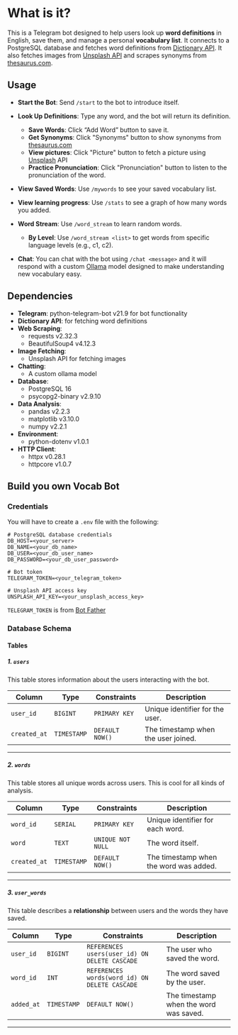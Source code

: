 # What is it?

This is a Telegram bot designed to help users look up **word definitions** in English, save them, and manage a personal **vocabulary list**. It connects to a PostgreSQL database and fetches word definitions from [Dictionary API](https://dictionaryapi.dev/). It also fetches images from [Unsplash API](https://unsplash.com) and scrapes synonyms from [thesaurus.com](https://thesaurus.com).

## Usage

- **Start the Bot**: Send `/start` to the bot to introduce itself.

- **Look Up Definitions**: Type any word, and the bot will return its definition.
  - **Save Words**: Click “Add Word” button to save it.
  - **Get Synonyms**: Click "Synonyms" button to show synonyms from [thesaurus.com](https://thesaurus.com)
  - **View pictures**: Click "Picture" button to fetch a picture using [Unsplash](https://unsplash.com) API
  - **Practice Pronunciation**: Click "Pronunciation" button to listen to the pronunciation of the word.

- **View Saved Words**: Use `/mywords` to see your saved vocabulary list.

- **View learning progress**: Use `/stats` to see a graph of how many words you added.

- **Word Stream**: Use `/word_stream` to learn random words.
  - **By Level**: Use `/word_stream <list>` to get words from specific language levels (e.g., c1, c2).

- **Chat**: You can chat with the bot using `/chat <message>` and it will respond with a custom [Ollama](https://ollama.com) model designed to make understanding new vocabulary easy.

## Dependencies

- **Telegram**: python-telegram-bot v21.9 for bot functionality
- **Dictionary API**: for fetching word definitions
- **Web Scraping**:
  - requests v2.32.3
  - BeautifulSoup4 v4.12.3
- **Image Fetching**:
  - Unsplash API for fetching images
- **Chatting**:
  - A custom ollama model
- **Database**:
  - PostgreSQL 16
  - psycopg2-binary v2.9.10
- **Data Analysis**:
  - pandas v2.2.3
  - matplotlib v3.10.0
  - numpy v2.2.1
- **Environment**:
  - python-dotenv v1.0.1
- **HTTP Client**:
  - httpx v0.28.1
  - httpcore v1.0.7

## Build you own Vocab Bot

### Credentials

You will have to create a `.env` file with the following:

```env
# PostgreSQL database credentials
DB_HOST=<your_server>
DB_NAME=<your_db_name>
DB_USER=<your_db_user_name>
DB_PASSWORD=<your_db_user_password>

# Bot token
TELEGRAM_TOKEN=<your_telegram_token>

# Unsplash API access key
UNSPLASH_API_KEY=<your_unsplash_access_key>
```

`TELEGRAM_TOKEN` is from [Bot Father](https://t.me/BotFather)

### Database Schema

#### Tables

##### 1. `users`

This table stores information about the users interacting with the bot.

| Column       | Type        | Constraints     | Description                         |
| ------------ | ----------- | --------------- | ----------------------------------- |
| `user_id`    | `BIGINT`    | `PRIMARY KEY`   | Unique identifier for the user.     |
| `created_at` | `TIMESTAMP` | `DEFAULT NOW()` | The timestamp when the user joined. |

---

##### 2. `words`

This table stores all unique words across users. This is cool for all kinds of analysis.

| Column       | Type        | Constraints       | Description                            |
| ------------ | ----------- | ----------------- | -------------------------------------- |
| `word_id`    | `SERIAL`    | `PRIMARY KEY`     | Unique identifier for each word.       |
| `word`       | `TEXT`      | `UNIQUE NOT NULL` | The word itself.                       |
| `created_at` | `TIMESTAMP` | `DEFAULT NOW()`   | The timestamp when the word was added. |

---

##### 3. `user_words`

This table describes a **relationship** between users and the words they have saved.

| Column     | Type        | Constraints                                   | Description                            |
| ---------- | ----------- | --------------------------------------------- | -------------------------------------- |
| `user_id`  | `BIGINT`    | `REFERENCES users(user_id) ON DELETE CASCADE` | The user who saved the word.           |
| `word_id`  | `INT`       | `REFERENCES words(word_id) ON DELETE CASCADE` | The word saved by the user.            |
| `added_at` | `TIMESTAMP` | `DEFAULT NOW()`                               | The timestamp when the word was saved. |

---
